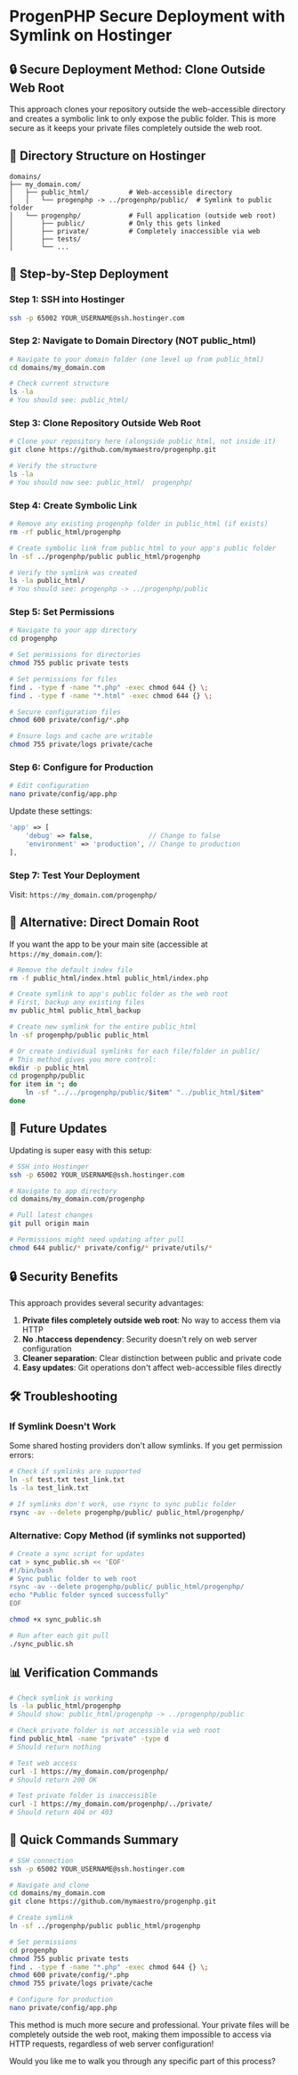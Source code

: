 # ProgenPHP Secure Deployment with Symlink on Hostinger

## 🔒 Secure Deployment Method: Clone Outside Web Root

This approach clones your repository outside the web-accessible directory and creates a symbolic link to only expose the public folder. This is more secure as it keeps your private files completely outside the web root.

## 📂 Directory Structure on Hostinger

```
domains/
├── my_domain.com/
│   ├── public_html/          # Web-accessible directory
│   │   └── progenphp -> ../progenphp/public/  # Symlink to public folder
│   └── progenphp/            # Full application (outside web root)
│       ├── public/           # Only this gets linked
│       ├── private/          # Completely inaccessible via web
│       ├── tests/
│       └── ...
```

## 🚀 Step-by-Step Deployment

### Step 1: SSH into Hostinger

```bash
ssh -p 65002 YOUR_USERNAME@ssh.hostinger.com
```

### Step 2: Navigate to Domain Directory (NOT public_html)

```bash
# Navigate to your domain folder (one level up from public_html)
cd domains/my_domain.com

# Check current structure
ls -la
# You should see: public_html/
```

### Step 3: Clone Repository Outside Web Root

```bash
# Clone your repository here (alongside public_html, not inside it)
git clone https://github.com/mymaestro/progenphp.git

# Verify the structure
ls -la
# You should now see: public_html/  progenphp/
```

### Step 4: Create Symbolic Link

```bash
# Remove any existing progenphp folder in public_html (if exists)
rm -rf public_html/progenphp

# Create symbolic link from public_html to your app's public folder
ln -sf ../progenphp/public public_html/progenphp

# Verify the symlink was created
ls -la public_html/
# You should see: progenphp -> ../progenphp/public
```

### Step 5: Set Permissions

```bash
# Navigate to your app directory
cd progenphp

# Set permissions for directories
chmod 755 public private tests

# Set permissions for files
find . -type f -name "*.php" -exec chmod 644 {} \;
find . -type f -name "*.html" -exec chmod 644 {} \;

# Secure configuration files
chmod 600 private/config/*.php

# Ensure logs and cache are writable
chmod 755 private/logs private/cache
```

### Step 6: Configure for Production

```bash
# Edit configuration
nano private/config/app.php
```

Update these settings:
```php
'app' => [
    'debug' => false,              // Change to false
    'environment' => 'production', // Change to production
],
```

### Step 7: Test Your Deployment

Visit: `https://my_domain.com/progenphp/`

## 🌟 Alternative: Direct Domain Root

If you want the app to be your main site (accessible at `https://my_domain.com/`):

```bash
# Remove the default index file
rm -f public_html/index.html public_html/index.php

# Create symlink to app's public folder as the web root
# First, backup any existing files
mv public_html public_html_backup

# Create new symlink for the entire public_html
ln -sf progenphp/public public_html

# Or create individual symlinks for each file/folder in public/
# This method gives you more control:
mkdir -p public_html
cd progenphp/public
for item in *; do
    ln -sf "../../progenphp/public/$item" "../public_html/$item"
done
```

## 🔄 Future Updates

Updating is super easy with this setup:

```bash
# SSH into Hostinger
ssh -p 65002 YOUR_USERNAME@ssh.hostinger.com

# Navigate to app directory
cd domains/my_domain.com/progenphp

# Pull latest changes
git pull origin main

# Permissions might need updating after pull
chmod 644 public/* private/config/* private/utils/*
```

## 🔒 Security Benefits

This approach provides several security advantages:

1. **Private files completely outside web root**: No way to access them via HTTP
2. **No .htaccess dependency**: Security doesn't rely on web server configuration
3. **Cleaner separation**: Clear distinction between public and private code
4. **Easy updates**: Git operations don't affect web-accessible files directly

## 🛠️ Troubleshooting

### If Symlink Doesn't Work

Some shared hosting providers don't allow symlinks. If you get permission errors:

```bash
# Check if symlinks are supported
ln -sf test.txt test_link.txt
ls -la test_link.txt

# If symlinks don't work, use rsync to sync public folder
rsync -av --delete progenphp/public/ public_html/progenphp/
```

### Alternative: Copy Method (if symlinks not supported)

```bash
# Create a sync script for updates
cat > sync_public.sh << 'EOF'
#!/bin/bash
# Sync public folder to web root
rsync -av --delete progenphp/public/ public_html/progenphp/
echo "Public folder synced successfully"
EOF

chmod +x sync_public.sh

# Run after each git pull
./sync_public.sh
```

## 📊 Verification Commands

```bash
# Check symlink is working
ls -la public_html/progenphp
# Should show: public_html/progenphp -> ../progenphp/public

# Check private folder is not accessible via web root
find public_html -name "private" -type d
# Should return nothing

# Test web access
curl -I https://my_domain.com/progenphp/
# Should return 200 OK

# Test private folder is inaccessible
curl -I https://my_domain.com/progenphp/../private/
# Should return 404 or 403
```

## 🎯 Quick Commands Summary

```bash
# SSH connection
ssh -p 65002 YOUR_USERNAME@ssh.hostinger.com

# Navigate and clone
cd domains/my_domain.com
git clone https://github.com/mymaestro/progenphp.git

# Create symlink
ln -sf ../progenphp/public public_html/progenphp

# Set permissions
cd progenphp
chmod 755 public private tests
find . -type f -name "*.php" -exec chmod 644 {} \;
chmod 600 private/config/*.php
chmod 755 private/logs private/cache

# Configure for production
nano private/config/app.php
```

This method is much more secure and professional. Your private files will be completely outside the web root, making them impossible to access via HTTP requests, regardless of web server configuration!

Would you like me to walk you through any specific part of this process?